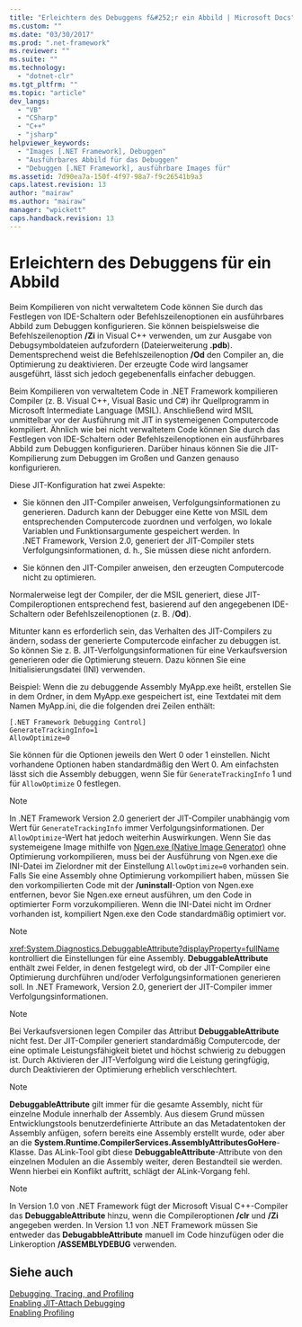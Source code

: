 ```yaml
---
title: "Erleichtern des Debuggens f&#252;r ein Abbild | Microsoft Docs"
ms.custom: ""
ms.date: "03/30/2017"
ms.prod: ".net-framework"
ms.reviewer: ""
ms.suite: ""
ms.technology: 
  - "dotnet-clr"
ms.tgt_pltfrm: ""
ms.topic: "article"
dev_langs: 
  - "VB"
  - "CSharp"
  - "C++"
  - "jsharp"
helpviewer_keywords: 
  - "Images [.NET Framework], Debuggen"
  - "Ausführbares Abbild für das Debuggen"
  - "Debuggen [.NET Framework], ausführbare Images für"
ms.assetid: 7d90ea7a-150f-4f97-98a7-f9c26541b9a3
caps.latest.revision: 13
author: "mairaw"
ms.author: "mairaw"
manager: "wpickett"
caps.handback.revision: 13
---
```

# Erleichtern des Debuggens f&#252;r ein Abbild
Beim Kompilieren von nicht verwaltetem Code können Sie durch das Festlegen von IDE\-Schaltern oder Befehlszeilenoptionen ein ausführbares Abbild zum Debuggen konfigurieren.  Sie können beispielsweise die Befehlszeilenoption **\/Zi** in Visual C\+\+ verwenden, um zur Ausgabe von Debugsymboldateien aufzufordern \(Dateierweiterung **.pdb**\).  Dementsprechend weist die Befehlszeilenoption **\/Od** den Compiler an, die Optimierung zu deaktivieren.  Der erzeugte Code wird langsamer ausgeführt, lässt sich jedoch gegebenenfalls einfacher debuggen.  
  
 Beim Kompilieren von verwaltetem Code in .NET Framework kompilieren Compiler \(z. B. Visual C\+\+, Visual Basic und C\#\) ihr Quellprogramm in Microsoft Intermediate Language \(MSIL\).  Anschließend wird MSIL unmittelbar vor der Ausführung mit JIT in systemeigenen Computercode kompiliert.  Ähnlich wie bei nicht verwaltetem Code können Sie durch das Festlegen von IDE\-Schaltern oder Befehlszeilenoptionen ein ausführbares Abbild zum Debuggen konfigurieren.  Darüber hinaus können Sie die JIT\-Kompilierung zum Debuggen im Großen und Ganzen genauso konfigurieren.  
  
 Diese JIT\-Konfiguration hat zwei Aspekte:  
  
-   Sie können den JIT\-Compiler anweisen, Verfolgungsinformationen zu generieren.  Dadurch kann der Debugger eine Kette von MSIL dem entsprechenden Computercode zuordnen und verfolgen, wo lokale Variablen und Funktionsargumente gespeichert werden.  In .NET Framework, Version 2.0, generiert der JIT\-Compiler stets Verfolgungsinformationen, d. h., Sie müssen diese nicht anfordern.  
  
-   Sie können den JIT\-Compiler anweisen, den erzeugten Computercode nicht zu optimieren.  
  
 Normalerweise legt der Compiler, der die MSIL generiert, diese JIT\-Compileroptionen entsprechend fest, basierend auf den angegebenen IDE\-Schaltern oder Befehlszeilenoptionen \(z. B. \/**Od**\).  
  
 Mitunter kann es erforderlich sein, das Verhalten des JIT\-Compilers zu ändern, sodass der generierte Computercode einfacher zu debuggen ist.  So können Sie z. B. JIT\-Verfolgungsinformationen für eine Verkaufsversion generieren oder die Optimierung steuern.  Dazu können Sie eine Initialisierungsdatei \(INI\) verwenden.  
  
 Beispiel: Wenn die zu debuggende Assembly MyApp.exe heißt, erstellen Sie in dem Ordner, in dem MyApp.exe gespeichert ist, eine Textdatei mit dem Namen MyApp.ini, die die folgenden drei Zeilen enthält:  
  
```  
[.NET Framework Debugging Control]  
GenerateTrackingInfo=1  
AllowOptimize=0  
```  
  
 Sie können für die Optionen jeweils den Wert 0 oder 1 einstellen. Nicht vorhandene Optionen haben standardmäßig den Wert 0.  Am einfachsten lässt sich die Assembly debuggen, wenn Sie für `GenerateTrackingInfo` 1 und für `AllowOptimize` 0 festlegen.  
  
> [!NOTE]
>  In .NET Framework Version 2.0 generiert der JIT\-Compiler unabhängig vom Wert für `GenerateTrackingInfo` immer Verfolgungsinformationen. Der `AllowOptimize`\-Wert hat jedoch weiterhin Auswirkungen.  Wenn Sie das systemeigene Image mithilfe von [Ngen.exe \(Native Image Generator\)](../../../docs/framework/tools/ngen-exe-native-image-generator.md) ohne Optimierung vorkompilieren, muss bei der Ausführung von Ngen.exe die INI\-Datei im Zielordner mit der Einstellung `AllowOptimize=0` vorhanden sein.  Falls Sie eine Assembly ohne Optimierung vorkompiliert haben, müssen Sie den vorkompilierten Code mit der **\/uninstall**\-Option von Ngen.exe entfernen, bevor Sie Ngen.exe erneut ausführen, um den Code in optimierter Form vorzukompilieren.  Wenn die INI\-Datei nicht im Ordner vorhanden ist, kompiliert Ngen.exe den Code standardmäßig optimiert vor.  
  
> [!NOTE]
>  <xref:System.Diagnostics.DebuggableAttribute?displayProperty=fullName> kontrolliert die Einstellungen für eine Assembly.  **DebuggableAttribute** enthält zwei Felder, in denen festgelegt wird, ob der JIT\-Compiler eine Optimierung durchführen und\/oder Verfolgungsinformationen generieren soll.  In .NET Framework, Version 2.0, generiert der JIT\-Compiler immer Verfolgungsinformationen.  
  
> [!NOTE]
>  Bei Verkaufsversionen legen Compiler das Attribut **DebuggableAttribute** nicht fest.  Der JIT\-Compiler generiert standardmäßig Computercode, der eine optimale Leistungsfähigkeit bietet und höchst schwierig zu debuggen ist.  Durch Aktivieren der JIT\-Verfolgung wird die Leistung geringfügig, durch Deaktivieren der Optimierung erheblich verschlechtert.  
  
> [!NOTE]
>  **DebuggableAttribute** gilt immer für die gesamte Assembly, nicht für einzelne Module innerhalb der Assembly.  Aus diesem Grund müssen Entwicklungstools benutzerdefinierte Attribute an das Metadatentoken der Assembly anfügen, sofern bereits eine Assembly erstellt wurde, oder aber an die **System.Runtime.CompilerServices.AssemblyAttributesGoHere**\-Klasse.  Das ALink\-Tool gibt diese **DebuggableAttribute**\-Attribute von den einzelnen Modulen an die Assembly weiter, deren Bestandteil sie werden.  Wenn hierbei ein Konflikt auftritt, schlägt der ALink\-Vorgang fehl.  
  
> [!NOTE]
>  In Version 1.0 von .NET Framework fügt der Microsoft Visual C\+\+\-Compiler das **DebuggableAttribute** hinzu, wenn die Compileroptionen **\/clr** und **\/Zi** angegeben werden.  In Version 1.1 von .NET Framework müssen Sie entweder das **DebugabbleAttribute** manuell im Code hinzufügen oder die Linkeroption **\/ASSEMBLYDEBUG** verwenden.  
  
## Siehe auch  
 [Debugging, Tracing, and Profiling](../../../docs/framework/debug-trace-profile/index.md)   
 [Enabling JIT\-Attach Debugging](../../../docs/framework/debug-trace-profile/enabling-jit-attach-debugging.md)   
 [Enabling Profiling](http://msdn.microsoft.com/de-de/3b669676-f0e0-4ebf-8674-68986dd2020d)